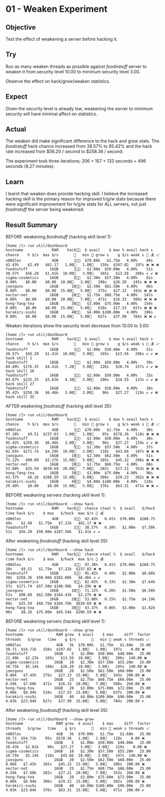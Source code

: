# 01 - Weaken Experiment

## Objective

Test the effect of weakening a server before hacking it.

## Try

Run as many weaken threads as possible against _foodnstuff_ server to weaken it from security level 10.00 to minimum security level 3.00. 

Observe the effect on hack/grow/weaken statistics.

## Expect

Given the security level is already low, weakening the server to minimum security will have minimal affect on statistics.

## Actual

The weaken did make significant difference to the hack and grow stats. The _foodnstuff_ hack chance increased from 38.57% to 95.42% and the hack rate increased from $56.20 / second to $258.36 / second.

The experiment took three iterations; 206 + 157 + 133 seconds = 496 seconds (8.27 minutes).

## Learn

I learnt that weaken does provide hacking skill. I believe the increased hacking skill is the primary reason for improved h/g/w stats because there were significant improvement for h/g/w stats for ALL servers, not just _foodnstuff_ the server being weakened.

## Result Summary

BEFORE weakening _foodnstuff_ (hacking skill level 1):

```
[home /]> run util/dashboard
hostname             RAM    hack👨‍💻  $ avail    $ max % avail hack s  chance    h $/s  max $/s       👮   min 👮 grow s    g $/s weak s 🎯 💰 📈 
n00dles              4GB       1👨‍💻  $70.00k   $1.75m   4.00%    49s  42.43%    $2.49   $62.17   1.00👮   1.00👮   158s  $347.02   197s ❌ ❌ ❌ 
foodnstuff          16GB       1👨‍💻   $2.00m  $50.00m   4.00%    51s  38.57%   $56.20   $1.41k  10.00👮   3.00👮   165s   $13.56   206s ✔️ ✔️ ❌ 
sigma-cosmetics     16GB       5👨‍💻   $2.30m  $57.50m   4.00%    61s   0.00%    $0.00    $0.00  10.00👮   3.00👮   196s   $26.20   245s ❌ ❌ ❌ 
joesguns            16GB      10👨‍💻   $2.50m  $62.50m   4.00%    86s   0.00%    $0.00    $0.00  15.00👮   5.00👮   275s   $27.13   343s ❌ ❌ ❌ 
nectar-net          16GB      20👨‍💻   $2.75m  $68.75m   4.00%   147s   0.00%    $0.00    $0.00  20.00👮   7.00👮   471s   $16.33   588s ❌ ❌ ❌
hong-fang-tea       16GB      30👨‍💻   $3.00m  $75.00m   4.00%   159s   0.00%    $0.00    $0.00  15.00👮   5.00👮   510s   $17.53   637s ❌ ❌ ❌ 
harakiri-sushi      16GB      40👨‍💻   $4.00m $100.00m   4.00%   196s   0.00%    $0.00    $0.00  15.00👮   5.00👮   627s   $37.99   784s ❌ ❌ ✔️ 
```

Weaken Iterations show the security level decrease from 10.00 to 3.00:

```
[home /]> run util/dashboard
hostname             RAM    hack👨‍💻  $ avail    $ max % avail hack s  chance    h $/s  max $/s       👮   min 👮 grow s    g $/s weak s 🎯 💰 📈 
foodnstuff          16GB       1👨‍💻   $2.00m  $50.00m   4.00%    51s  38.57%   $56.20   $1.41k  10.00👮   3.00👮   165s   $13.56   206s ✔️ ✔️ ❌ hack skill 1
foodnstuff          16GB       1👨‍💻   $2.00m  $50.00m   4.00%    39s  89.49%  $176.35   $4.41k   7.20👮   3.00👮   126s   $20.74   157s ✔️ ✔️ ❌ hack skill 16
foodnstuff          16GB       1👨‍💻   $2.00m  $50.00m   4.00%    33s  93.67%  $225.25   $5.63k   4.30👮   3.00👮   106s   $24.55   133s ✔️ ✔️ ❌ hack skill 27
foodnstuff          16GB       1👨‍💻   $2.00m  $50.00m   4.00%    30s  95.42%  $258.36   $6.46k   3.00👮   3.00👮    96s   $27.27   119s ✔️ ✔️ ❌ hack skill 35
```

AFTER weakening _foodnstuff_ (hacking skill level 35):

```
[home /]> run util/dashboard
hostname             RAM    hack👨‍💻  $ avail    $ max % avail hack s  chance    h $/s  max $/s       👮   min 👮 grow s    g $/s weak s 🎯 💰 📈 
n00dles              4GB       1👨‍💻  $70.00k   $1.75m   4.00%    30s  97.38%    $9.51  $237.83   1.00👮   1.00👮    95s  $578.36   118s ❌ ❌ ❌ 
foodnstuff          16GB       1👨‍💻   $2.00m  $50.00m   4.00%    30s  95.42%  $258.36   $6.46k   3.00👮   3.00👮    96s   $27.27   119s ✔️ ✔️ ❌ 
sigma-cosmetics     16GB       5👨‍💻   $2.30m  $57.50m   4.00%    37s  82.65%  $171.74   $4.29k  10.00👮   3.00👮   118s   $43.66   147s ❌ ❌ ❌ 
joesguns            16GB      10👨‍💻   $2.50m  $62.50m   4.00%    51s  71.12%   $90.89   $2.27k  15.00👮   5.00👮   165s   $45.22   206s ❌ ❌ ❌ 
nectar-net          16GB      20👨‍💻   $2.75m  $68.75m   4.00%    88s  53.88%   $25.59  $639.69  20.00👮   7.00👮   282s   $27.21   353s ❌ ❌ ❌ 
hong-fang-tea       16GB      30👨‍💻   $3.00m  $75.00m   4.00%    96s  43.37%    $8.26  $206.59  15.00👮   5.00👮   306s   $29.22   382s ❌ ❌ ❌ 
harakiri-sushi      16GB      40👨‍💻   $4.00m $100.00m   4.00%   118s  29.49%    $0.00    $0.00  15.00👮   5.00👮   376s   $63.31   471s ❌ ❌ ✔️
```


BEFORE weakening servers (hacking skill level 1):

```
[home /]> run util/dashboard --show hack
hostname             RAM    hack👨‍💻  chance steal %  $ avail   $/hack   time hack $/s    $ max   $/hack  max $/s 🎯 💰 
n00dles              4GB       1👨‍💻  42.43%   0.41%  $70.00k  $288.75    49s    $2.49   $1.75m   $7.22k   $62.17 ❌ ❌ 
foodnstuff          16GB       1👨‍💻  38.57%   0.38%   $2.00m   $7.50k    51s   $56.20  $50.00m $187.50k   $1.41k ✔️ ✔️
```

After weakening _foodnstuff_ (hacking skill level 35):

```
[home /]> run util/dashboard --show hack
hostname             RAM    hack👨‍💻  chance steal %  $ avail   $/hack   time hack $/s    $ max   $/hack  max $/s 🎯 💰 
n00dles              4GB       1👨‍💻  97.38%   0.41%  $70.00k  $288.75    30s    $9.51   $1.75m   $7.22k  $237.83 ❌ ❌ 
foodnstuff          16GB       1👨‍💻  95.42%   0.40%   $2.00m   $8.08k    30s  $258.36  $50.00m $202.08k   $6.46k ✔️ ✔️ 
sigma-cosmetics     16GB       5👨‍💻  82.65%   0.33%   $2.30m   $7.64k    37s  $171.74  $57.50m $190.98k   $4.29k ❌ ❌ 
joesguns            16GB      10👨‍💻  71.12%   0.26%   $2.50m   $6.58k    51s   $90.89  $62.50m $164.43k   $2.27k ❌ ❌ 
nectar-net          16GB      20👨‍💻  53.88%   0.15%   $2.75m   $4.19k    88s   $25.59  $68.75m $104.76k  $639.69 ❌ ❌ 
hong-fang-tea       16GB      30👨‍💻  43.37%   0.06%   $3.00m   $1.82k    96s    $8.26  $75.00m  $45.54k  $206.59 ❌ ❌ 
```

BEFORE weakening servers (hacking skill level 1):

```
[home /]> run util/dashboard --show grow
hostname               RAM grow  $ avail    $ max     diff  factor threads   $/grow   time    g $/s       👮   min 👮 weak s threads 📈 
n00dles                4GB   3k  $70.00k   $1.75m   $1.68m   25.00   30.71  $54.71k   158s  $347.02   1.00👮   1.00👮   197s    0.00 ❌ 
foodnstuff            16GB    5   $2.00m  $50.00m  $48.00m   25.00  21.49k   $2.23k   165s   $13.56  10.00👮   3.00👮   206s  140.00 ❌ 
sigma-cosmetics       16GB   10   $2.30m  $57.50m  $55.20m   25.00  10.75k   $5.14k   196s   $26.20  10.00👮   3.00👮   245s  140.00 ❌ 
joesguns              16GB   20   $2.50m  $62.50m  $60.00m   25.00   8.06k   $7.45k   275s   $27.13  15.00👮   5.00👮   343s  200.00 ❌ 
nectar-net            16GB   25   $2.75m  $68.75m  $66.00m   25.00   8.59k   $7.68k   471s   $16.33  20.00👮   7.00👮   588s  260.00 ❌ 
hong-fang-tea         16GB   20   $3.00m  $75.00m  $72.00m   25.00   8.06k   $8.94k   510s   $17.53  15.00👮   5.00👮   637s  200.00 ❌ 
harakiri-sushi        16GB   40   $4.00m $100.00m  $96.00m   25.00   4.03k  $23.84k   627s   $37.99  15.00👮   5.00👮   784s  200.00 ✔️
```

After weakening _foodnstuff_ (hacking skill level 35):

```
[home /]> run util/dashboard --show grow
hostname               RAM grow  $ avail    $ max     diff  factor threads   $/grow   time    g $/s       👮   min 👮 weak s threads 📈 
n00dles                4GB   3k  $70.00k   $1.75m   $1.68m   25.00   30.71  $54.71k    95s  $578.36   1.00👮   1.00👮   118s    0.00 ❌ 
foodnstuff            16GB    5   $2.00m  $50.00m  $48.00m   25.00  18.43k   $2.61k    96s   $27.27   3.00👮   3.00👮   119s    0.00 ❌ 
sigma-cosmetics       16GB   10   $2.30m  $57.50m  $55.20m   25.00  10.75k   $5.14k   118s   $43.66  10.00👮   3.00👮   147s  140.00 ❌ 
joesguns              16GB   20   $2.50m  $62.50m  $60.00m   25.00   8.06k   $7.45k   165s   $45.22  15.00👮   5.00👮   206s  200.00 ❌ 
nectar-net            16GB   25   $2.75m  $68.75m  $66.00m   25.00   8.59k   $7.68k   282s   $27.21  20.00👮   7.00👮   353s  260.00 ❌ 
hong-fang-tea         16GB   20   $3.00m  $75.00m  $72.00m   25.00   8.06k   $8.94k   306s   $29.22  15.00👮   5.00👮   382s  200.00 ❌ 
harakiri-sushi        16GB   40   $4.00m $100.00m  $96.00m   25.00   4.03k  $23.84k   376s   $63.31  15.00👮   5.00👮   471s  200.00 ✔️
```
